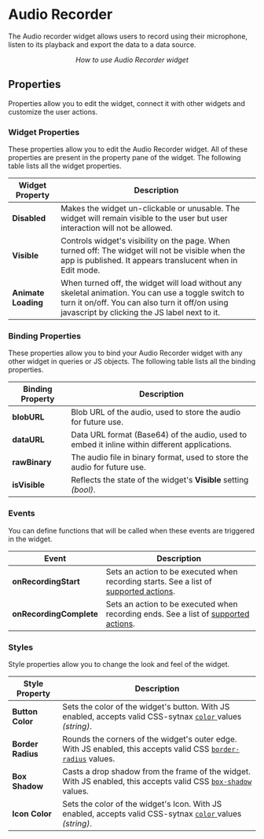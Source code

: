 # Audio Recorder

The Audio recorder widget allows users to record using their microphone, listen to its playback and export the data to a data source.

<figure>
  <object data="https://www.youtube.com/embed/fMovD6hfHQU?autoplay=0" width='860px' height='515px'></object> 
  <figcaption align="center"><i>How to use Audio Recorder widget</i></figcaption>
</figure>


## Properties

Properties allow you to edit the widget, connect it with other widgets and customize the user actions.

### Widget Properties

These properties allow you to edit the Audio Recorder widget. All of these properties are present in the property pane of the widget. The following table lists all the widget properties.

| Widget Property     | Description                                                                                                                                                                                            |
| ------------------- | ------------------------------------------------------------------------------------------------------------------------------------------------------------------------------------------------------ |
| **Disabled**        | Makes the widget un-clickable or unusable. The widget will remain visible to the user but user interaction will not be allowed.                                                                        |
| **Visible**         | Controls widget's visibility on the page. When turned off: The widget will not be visible when the app is published. It appears translucent when in Edit mode.                                         |
| **Animate Loading** | When turned off, the widget will load without any skeletal animation. You can use a toggle switch to turn it on/off. You can also turn it off/on using javascript by clicking the JS label next to it. |

### Binding Properties

These properties allow you to bind your Audio Recorder widget with any other widget in queries or JS objects. The following table lists all the binding properties.

| Binding Property | Description                                                                                   |
| ---------------- | --------------------------------------------------------------------------------------------- |
| **blobURL**      | Blob URL of the audio, used to store the audio for future use.                                |
| **dataURL**      | Data URL format (Base64) of the audio, used to embed it inline within different applications. |
| **rawBinary**    | The audio file in binary format, used to store the audio for future use.                      |
| **isVisible**    | Reflects the state of the widget's **Visible** setting _(bool)_.                              |

### Events

You can define functions that will be called when these events are triggered in the widget.

| Event                   | Description                                                                                                                    |
| ----------------------- | ------------------------------------------------------------------------------------------------------------------------------ |
| **onRecordingStart**    | Sets an action to be executed when recording starts. See a list of [supported actions](../appsmith-framework/widget-actions/). |
| **onRecordingComplete** | Sets an action to be executed when recording ends. See a list of [supported actions](../appsmith-framework/widget-actions/).   |

### Styles

Style properties allow you to change the look and feel of the widget.

| Style Property    | Description                                                                                                                                                                      |
| ----------------- | -------------------------------------------------------------------------------------------------------------------------------------------------------------------------------- |
| **Button Color**  | Sets the color of the widget's button. With JS enabled, accepts valid CSS-sytnax [`color` ](https://developer.mozilla.org/en-US/docs/Web/CSS/color)values _(string)_.            |
| **Border Radius** | Rounds the corners of the widget's outer edge. With JS enabled, this accepts valid CSS [`border-radius`](https://developer.mozilla.org/en-US/docs/Web/CSS/border-radius) values. |
| **Box Shadow**    | Casts a drop shadow from the frame of the widget. With JS enabled, this accepts valid CSS [`box-shadow`](https://developer.mozilla.org/en-US/docs/Web/CSS/box-shadow) values.    |
| **Icon Color**    | Sets the color of the widget's Icon. With JS enabled, accepts valid CSS-sytnax [`color` ](https://developer.mozilla.org/en-US/docs/Web/CSS/color)values _(string)_.              |
